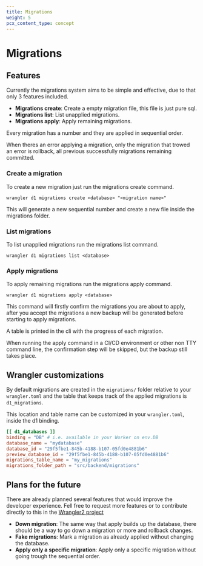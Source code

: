 ```yaml
---
title: Migrations
weight: 5
pcx_content_type: concept
---
```


# Migrations

## Features

Currently the migrations system aims to be simple and effective, due to that only 3 features included.
* **Migrations create**: Create a empty migration file, this file is just pure sql.
* **Migrations list**: List unapplied migrations.
* **Migrations apply**: Apply remaining migrations.

Every migration has a number and they are applied in sequential order.

When theres an error applying a migration, only the migration that trowed an error is rollback, all previous successfully migrations remaining committed.


### Create a migration
To create a new migration just run the migrations create command.

`wrangler d1 migrations create <database> "<migration name>"`

This will generate a new sequential number and create a new file inside the migrations folder.


### List migrations
To list unapplied migrations run the migrations list command.

`wrangler d1 migrations list <database>`


### Apply migrations
To apply remaining migrations run the migrations apply command.

`wrangler d1 migrations apply <database>`

This command will firstly confirm the migrations you are about to apply, after you accept the migrations a new backup will be generated before
starting to apply migrations.

A table is printed in the cli with the progress of each migration.

When running the apply command in a CI/CD environment or other non TTY command line, the confirmation step will be skipped,
but the backup still takes place.


## Wrangler customizations
By default migrations are created in the `migrations/` folder relative to your `wrangler.toml` and the table that keeps track
of the applied migrations is `d1_migrations`.

This location and table name can be customized in your `wrangler.toml`, inside the d1 binding.
```toml
[[ d1_databases ]]
binding = "DB" # i.e. available in your Worker on env.DB
database_name = "mydatabase"
database_id = "29f5fbe1-845b-4188-b107-05fd0e4881b6"
preview_database_id = "29f5fbe1-845b-4188-b107-05fd0e4881b6"
migrations_table_name = "my_migrations"
migrations_folder_path = "src/backend/migrations"
```


## Plans for the future

There are already planned several features that would improve the developer experience. Fell free to request more features or to contribute directly to this
in the [Wrangler2 project](https://github.com/cloudflare/wrangler2)
* **Down migration**: The same way that apply builds up the database, there should be a way to go down a migration or more and rollback changes.
* **Fake migrations**: Mark a migration as already applied without changing the database.
* **Apply only a specific migration**: Apply only a specific migration without going trough the sequential order.
